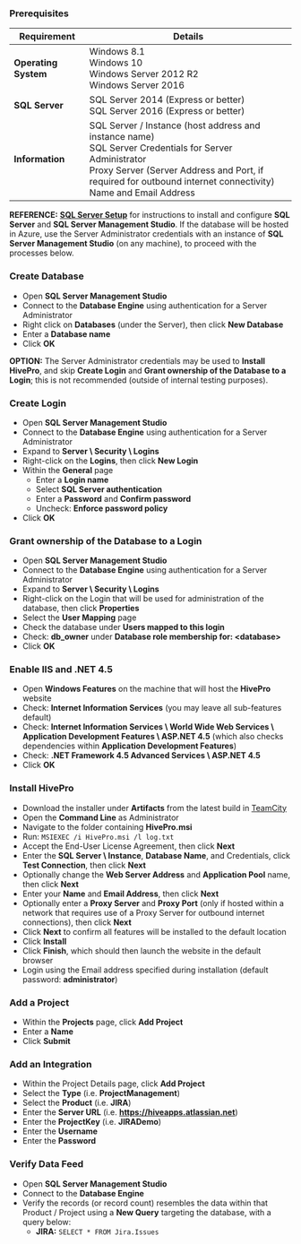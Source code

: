 ### Prerequisites

Requirement|Details|
------------ | ------------ |
**Operating System**|Windows 8.1<br>Windows 10<br>Windows Server 2012 R2<br>Windows Server 2016|
**SQL Server**|SQL Server 2014 (Express or better)<br>SQL Server 2016 (Express or better)|
**Information**|SQL Server / Instance (host address and instance name)<br>SQL Server Credentials for Server Administrator<br>Proxy Server (Server Address and Port, if required for outbound internet connectivity)<br>Name and Email Address|

**REFERENCE:** [**SQL Server Setup**](https://github.com/dmellenthin/Hive/wiki/SQL-Server-Setup) for instructions to install and configure **SQL Server** and **SQL Server Management Studio**.  If the database will be hosted in Azure, use the Server Administrator credentials with an instance of **SQL Server Management Studio** (on any machine), to proceed with the processes below.

### Create Database
- Open **SQL Server Management Studio**
- Connect to the **Database Engine** using authentication for a Server Administrator
- Right click on **Databases** (under the Server), then click **New Database**
- Enter a **Database name**
- Click **OK**

**OPTION:** The Server Administrator credentials may be used to **Install HivePro**, and skip **Create Login** and **Grant ownership of the Database to a Login**; this is not recommended (outside of internal testing purposes).

### Create Login
- Open **SQL Server Management Studio**
- Connect to the **Database Engine** using authentication for a Server Administrator
- Expand to **Server \ Security \ Logins**
- Right-click on the **Logins**, then click **New Login**
- Within the **General** page
  - Enter a **Login name**
  - Select **SQL Server authentication**
  - Enter a **Password** and **Confirm password**
  - Uncheck: **Enforce password policy**
- Click **OK**

### Grant ownership of the Database to a Login
- Open **SQL Server Management Studio**
- Connect to the **Database Engine** using authentication for a Server Administrator
- Expand to **Server \ Security \ Logins**
- Right-click on the Login that will be used for administration of the database, then click **Properties**
- Select the **User Mapping** page
- Check the database under **Users mapped to this login**
- Check: **db_owner** under **Database role membership for: \<database\>**
- Click **OK**

### Enable IIS and .NET 4.5
- Open **Windows Features** on the machine that will host the **HivePro** website
- Check: **Internet Information Services** (you may leave all sub-features default)
- Check: **Internet Information Services \ World Wide Web Services \ Application Development Features \ ASP.NET 4.5** (which also checks dependencies within **Application Development Features**)
- Check: **.NET Framework 4.5 Advanced Services \ ASP.NET 4.5**
- Click **OK**

### Install HivePro
- Download the installer under **Artifacts** from the latest build in [TeamCity](http://104.214.105.174:8090/viewType.html?buildTypeId=HivePro_Build)
- Open the **Command Line** as Administrator
- Navigate to the folder containing **HivePro.msi**
- Run: `MSIEXEC /i HivePro.msi /l log.txt`
- Accept the End-User License Agreement, then click **Next**
- Enter the **SQL Server \ Instance**, **Database Name**, and Credentials, click **Test Connection**, then click **Next**
- Optionally change the **Web Server Address** and **Application Pool** name, then click **Next**
- Enter your **Name** and **Email Address**, then click **Next**
- Optionally enter a **Proxy Server** and **Proxy Port** (only if hosted within a network that requires use of a Proxy Server for outbound internet connections), then click **Next**
- Click **Next** to confirm all features will be installed to the default location
- Click **Install**
- Click **Finish**, which should then launch the website in the default browser
- Login using the Email address specified during installation (default password: **administrator**)

### Add a Project
- Within the **Projects** page, click **Add Project**
- Enter a **Name**
- Click **Submit**

### Add an Integration
- Within the Project Details page, click **Add Project**
- Select the **Type** (i.e. **ProjectManagement**)
- Select the **Product** (i.e. **JIRA**)
- Enter the **Server URL** (i.e. **https://hiveapps.atlassian.net**)
- Enter the **ProjectKey** (i.e. **JIRADemo**)
- Enter the **Username**
- Enter the **Password**

### Verify Data Feed
- Open **SQL Server Management Studio**
- Connect to the **Database Engine**
- Verify the records (or record count) resembles the data within that Product / Project using a **New Query** targeting the database, with a query below:
  - **JIRA:** `SELECT * FROM Jira.Issues`
